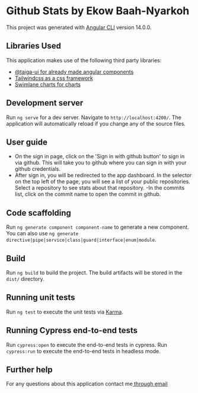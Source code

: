
#  Github Stats by Ekow Baah-Nyarkoh

  

This project was generated with [Angular CLI](https://github.com/angular/angular-cli) version 14.0.0.

  
 ##   Libraries Used
  This application makes use of the following third party libraries:
  

 - [@taiga-ui for already made angular components](https://taiga-ui.dev/) 
 - [Tailwindcss as a css framework ](https://tailwindcss.com/) 
 - [Swimlane charts for charts ](https://swimlane.gitbook.io/ngx-charts/)

##  Development server

  

Run `ng serve` for a dev server. Navigate to `http://localhost:4200/`. The application will automatically reload if you change any of the source files.



 ##  User guide
 

 - On the sign in page, click on the 'Sign in with github button' to sign in via github. This will take you to github where you can sign in with your github credentials.
 - After sign in, you will be redirected to the app dashboard. In the selector on the top left of the page, you will see a list of your public repositories. Select a repository to see stats about that repository.
 -In the commits list, click on the commit name to open the commit in github.

##  Code scaffolding

  

Run `ng generate component component-name` to generate a new component. You can also use `ng generate directive|pipe|service|class|guard|interface|enum|module`.

  

##  Build

  

Run `ng build` to build the project. The build artifacts will be stored in the `dist/` directory.

  

##  Running unit tests

  

Run `ng test` to execute the unit tests via [Karma](https://karma-runner.github.io).

  

##  Running Cypress end-to-end tests

  

Run `cypress:open` to execute the end-to-end tests in cypress. Run `cypress:run` to execute the end-to-end tests in headless mode.

  

##  Further help

 For any questions about this application contact me[ through email](mailto:baahekow1@gmail.com)
